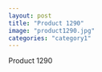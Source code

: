```yaml
---
layout: post
title: "Product 1290"
image: "product1290.jpg"
categories: "category1"
---
```

Product 1290
